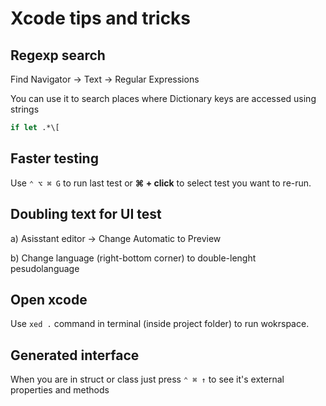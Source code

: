 # Xcode tips and tricks

## Regexp search

Find Navigator -> Text -> Regular Expressions

You can use it to search places where Dictionary keys are accessed using strings 


```swift
if let .*\[
```

## Faster testing 

Use ```⌃ ⌥ ⌘ G``` to run last test or **⌘ + click** to select test you want to re-run. 

## Doubling text for UI test

a) Asisstant editor -> Change Automatic to Preview

b) Change language (right-bottom corner) to double-lenght pesudolanguage

## Open xcode

Use ```xed .``` command in terminal (inside project folder) to run wokrspace.

## Generated interface

When you are in struct or class just press ```⌃ ⌘ ↑``` to see it's external properties and methods
